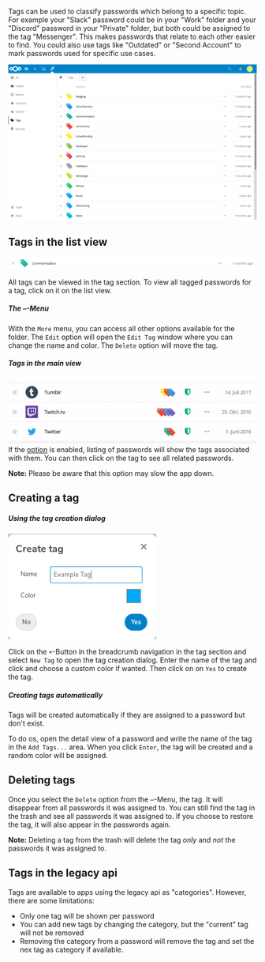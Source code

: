 Tags can be used to classify passwords which belong to a specific topic.
For example your "Slack" password could be in your "Work" folder and your "Discord" password in your "Private" folder, but both could be assigned to the tag "Messenger".
This makes passwords that relate to each other easier to find.
You could also use tags like "Outdated" or "Second Account" to mark passwords used for specific use cases. 

![The tag section](_files/tag-section.png)

## Tags in the list view
![A single tag as displayed in the list view](_files/tag-single.png)

All tags can be viewed in the tag section.
To view all tagged passwords for a tag, click on it on the list view.

##### The `⋯`-Menu
With the `More` menu, you can access all other options available for the folder.
The `Edit` option will open the `Edit Tag` window where you can change the name and color.
The `Delete` option will move the tag.

##### Tags in the main view
![Tags of a password in the list view](_files/tags-hover.gif)
If the [option](./Settings#show-tags-in-the-list-view) is enabled, listing of passwords will show the tags associated with them.
You can then click on the tag to see all related passwords.

**Note:** Please be aware that this option may slow the app down.


## Creating a tag
##### Using the tag creation dialog 
![The tag creation dialog](_files/tag-create.png)

Click on the `+`-Button in the breadcrumb navigation in the tag section and select `New Tag` to open the tag creation dialog.
Enter the name of the tag and click and choose a custom color if wanted.
Then click on on `Yes` to create the tag.

##### Creating tags automatically
Tags will be created automatically if they are assigned to a password but don't exist.

To do os, open the detail view of a password and write the name of the tag in the `Add Tags...` area.
When you click `Enter`, the tag will be created and a random color will be assigned.


## Deleting tags
Once you select the `Delete` option from the `⋯`-Menu, the tag.
It will disappear from all passwords it was assigned to.
You can still find the tag in the trash and see all passwords it was assigned to.
If you choose to restore the tag, it will also appear in the passwords again.

**Note:** Deleting a tag from the trash will delete the tag *only* and *not* the passwords it was assigned to.


## Tags in the legacy api
Tags are available to apps using the legacy api as "categories".
However, there are some limitations:

- Only one tag will be shown per password
- You can add new tags by changing the category, but the "current" tag will not be removed
- Removing the category from a password will remove the tag and set the nex tag as category if available.